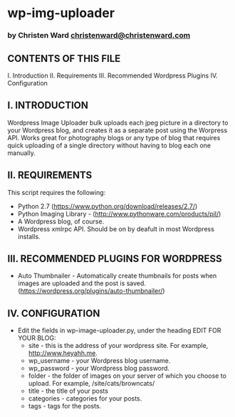 # wp-img-uploader
### by Christen Ward christenward@christenward.com


CONTENTS OF THIS FILE
---------------------
   
 I. Introduction
 II. Requirements
 III. Recommended Wordpress Plugins
 IV. Configuration
 
I. INTRODUCTION
------------
Wordpress Image Uploader bulk uploads each jpeg picture in a directory to 
your Wordpress blog, and creates it as a separate post using the Worpress
API. Works great for photography blogs or any type of blog that requires 
quick uploading of a single directory without having to blog each one manually.

II. REQUIREMENTS
------------
This script requires the following:
 * Python 2.7 (https://www.python.org/download/releases/2.7/)
 * Python Imaging Library - (http://www.pythonware.com/products/pil/)
 * A Wordpress blog, of course.
 * Wordpress xmlrpc API. Should be on by deafult in most Wordpress installs.
 
III. RECOMMENDED PLUGINS FOR WORDPRESS
-------------------
 * Auto Thumbnailer - Automatically create thumbnails for posts when images are uploaded and the 
   post is saved. (https://wordpress.org/plugins/auto-thumbnailer/)
   

IV. CONFIGURATION
-------------
 * Edit the fields in wp-image-uploader.py, under the heading EDIT FOR YOUR BLOG:
   * site - this is the address of your wordpress site. For example, http://www.heyahh.me.
   * wp_username - your Wordpress blog username.
   * wp_password - your Wordpress blog password.
   * folder - the folder of images on your server of which you choose to upload. For example, /site/cats/browncats/
   * title - the title of your posts
   * categories - categories for your posts.
   * tags - tags for the posts.
